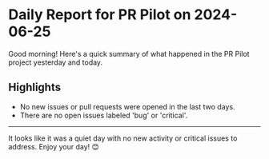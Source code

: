 # Daily Report for PR Pilot on 2024-06-25

Good morning! Here's a quick summary of what happened in the PR Pilot project yesterday and today.

## Highlights
- No new issues or pull requests were opened in the last two days.
- There are no open issues labeled 'bug' or 'critical'.

---

It looks like it was a quiet day with no new activity or critical issues to address. Enjoy your day! 😊